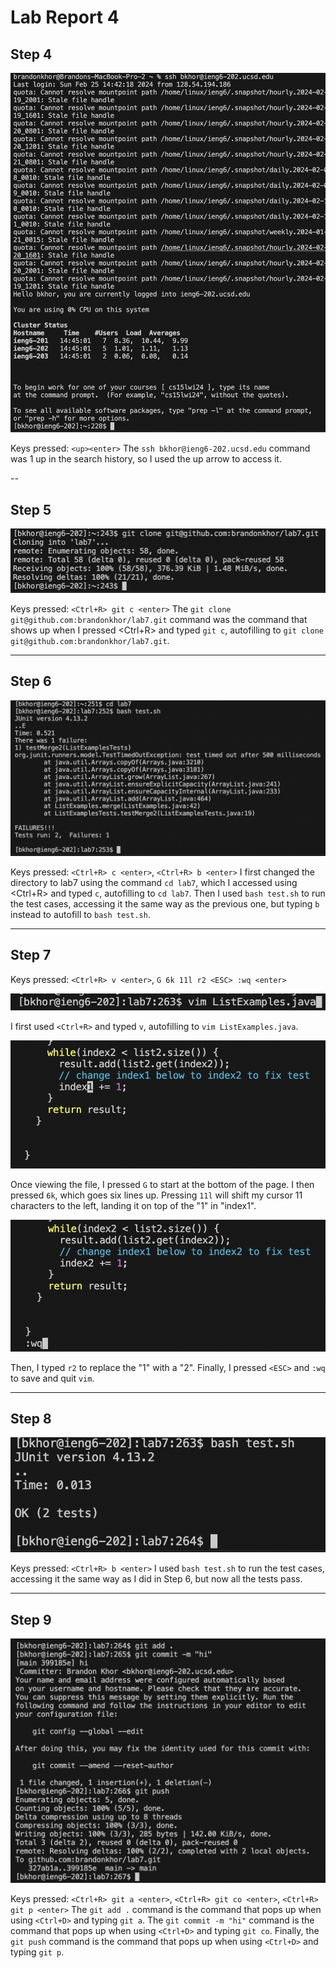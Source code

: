 # Lab Report 4

## Step 4

![Image](step4.png)

Keys pressed: `<up><enter>` The `ssh bkhor@ieng6-202.ucsd.edu` command was 1 up in the search history, so I used the up arrow to access it.

--

## Step 5

![Image](step5.png)

Keys pressed: `<Ctrl+R> git c <enter>` The `git clone git@github.com:brandonkhor/lab7.git` command was the command that shows up when I pressed <Ctrl+R> and typed `git c`, autofilling to `git clone git@github.com:brandonkhor/lab7.git`.

---

## Step 6

![Image](step6.png)

Keys pressed: `<Ctrl+R> c <enter>`, `<Ctrl+R> b <enter>` I first changed the directory to lab7 using the command `cd lab7`, which I accessed using <Ctrl+R> and typed `c`, autofilling to `cd lab7`. Then I used `bash test.sh` to run the test cases, accessing it the same way as the previous one, but typing `b` instead to autofill to `bash test.sh`.

---

## Step 7

Keys pressed: `<Ctrl+R> v <enter>`, `G 6k 11l r2 <ESC> :wq <enter>` 

![Image](vim.png)

I first used `<Ctrl+R>` and typed `v`, autofilling to `vim ListExamples.java`. 

![Image](before.png)

Once viewing the file, I pressed `G` to start at the bottom of the page. I then pressed `6k`, which goes six lines up. Pressing `11l` will shift my cursor 11 characters to the left, landing it on top of the "1" in "index1". 

![Image](after.png)

Then, I typed `r2` to replace the "1" with a "2". Finally, I pressed `<ESC>` and `:wq` to save and quit `vim`.

---

## Step 8

![Image](step8.png)

Keys pressed: `<Ctrl+R> b <enter>` I used `bash test.sh` to run the test cases, accessing it the same way as I did in Step 6, but now all the tests pass.

---

## Step 9

![Image](git.png)

Keys pressed: `<Ctrl+R> git a <enter>`,  `<Ctrl+R> git co <enter>`,  `<Ctrl+R> git p <enter>` The `git add .` command is the command that pops up when using `<Ctrl+D>` and typing `git a`. The `git commit -m "hi"` command is the command that pops up when using `<Ctrl+D>` and typing `git co`. Finally, the `git push` command is the command that pops up when using `<Ctrl+D>` and typing `git p`.
